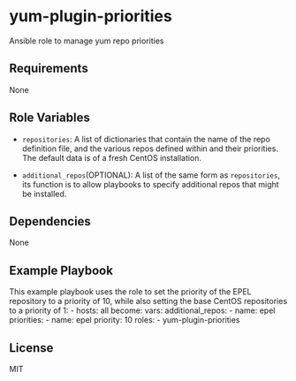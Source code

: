 # yum-plugin-priorities

Ansible role to manage yum repo priorities

## Requirements

None

## Role Variables

* `repositories`: A list of dictionaries that contain the name of the repo definition file, and the
various repos defined within and their priorities. The default data is of a fresh CentOS
installation.

* `additional_repos`(OPTIONAL): A list of the same form as `repositories`, its function is to allow
playbooks to specify additional repos that might be installed.

## Dependencies

None

## Example Playbook

This example playbook uses the role to set the priority of the EPEL repository to a priority of 10,
while also setting the base CentOS repositories to a priority of 1:
    - hosts: all
      become:
      vars:
        additional_repos:
          - name: epel
            priorities:
              - name: epel
                priority: 10
      roles:
         - yum-plugin-priorities

## License

MIT
